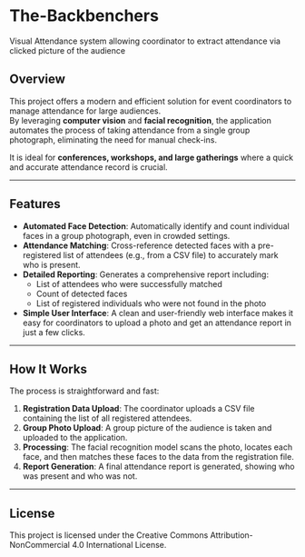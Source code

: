# The-Backbenchers
Visual Attendance system allowing coordinator to extract attendance via clicked picture of the audience 

## Overview
This project offers a modern and efficient solution for event coordinators to manage attendance for large audiences.  
By leveraging **computer vision** and **facial recognition**, the application automates the process of taking attendance from a single group photograph, eliminating the need for manual check-ins.  

It is ideal for **conferences, workshops, and large gatherings** where a quick and accurate attendance record is crucial.

---

## Features
- **Automated Face Detection**: Automatically identify and count individual faces in a group photograph, even in crowded settings.  
- **Attendance Matching**: Cross-reference detected faces with a pre-registered list of attendees (e.g., from a CSV file) to accurately mark who is present.  
- **Detailed Reporting**: Generates a comprehensive report including:  
  - List of attendees who were successfully matched  
  - Count of detected faces  
  - List of registered individuals who were not found in the photo  
- **Simple User Interface**: A clean and user-friendly web interface makes it easy for coordinators to upload a photo and get an attendance report in just a few clicks.  

---

## How It Works
The process is straightforward and fast:

1. **Registration Data Upload**: The coordinator uploads a CSV file containing the list of all registered attendees.  
2. **Group Photo Upload**: A group picture of the audience is taken and uploaded to the application.  
3. **Processing**: The facial recognition model scans the photo, locates each face, and then matches these faces to the data from the registration file.  
4. **Report Generation**: A final attendance report is generated, showing who was present and who was not.  

---

## License
This project is licensed under the Creative Commons Attribution-NonCommercial 4.0 International License.


